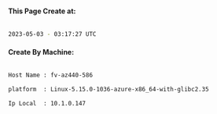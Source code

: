 
   
#### This Page Create at:

```bash

2023-05-03 - 03:17:27 UTC

```

#### Create By Machine:

```bash

Host Name : fv-az440-586

platform  : Linux-5.15.0-1036-azure-x86_64-with-glibc2.35

Ip Local  : 10.1.0.147

```

